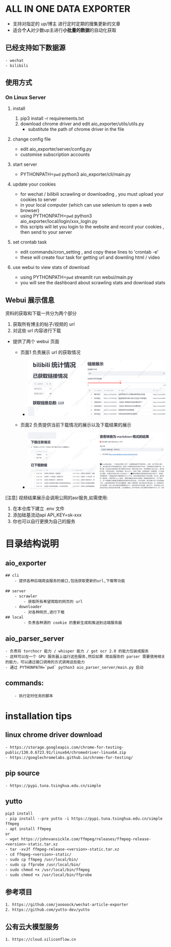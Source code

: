 
# ALL IN ONE DATA EXPORTER 

- 支持对指定的 up/博主 进行定时定期的搜集更新的文章
- 适合**个人**对少数up主进行**小批量的数据**的自动化获取

## 已经支持如下数据源

    - wechat
    - bilibili

## 使用方式

### On Linux Server

1. install 
    1. pip3 install -r requirements.txt
    2. download chrome driver and edit aio_exporter/utils/utils.py
       - substitute the path of chrome driver in the file

2. change config file
   - edit aio_exporter/server/config.py 
   - customise subscription accounts

3. start server
    
    - PYTHONPATH=`pwd` python3 aio_exporter/cli/main.py

4. update your cookies
    
    - for wechat / bilibili scrawling or downloading , you must upload your cookies to server 
    - in your local computer (which can use selenium to open a web browser)
    - using PYTHONPATH=`pwd` python3 aio_exporter/local/login/xxx_login.py
    - this scripts will let you login to the website and record your cookies , then send to your server 


5. set crontab task

   - edit commands/cron_setting , and copy these lines to 'crontab -e'
   - these will create four task for getting url and downling html / video 
   
6. use webui to view stats of download 

    - using PYTHONPATH=`pwd` streamlit run webui/main.py
    - you will see the dashboard about scrawling stats and download stats 


## Webui 展示信息

资料的获取和下载一共分为两个部分

1. 获取所有博主的帖子/视频的 url
2. 对这些 url 内容进行下载

- 提供了两个 webui 页面

    - 页面1 负责展示 url 的获取情况
      -  ![img](/doc/page1.png)
    
    - 页面2 负责提供当前下载情况的展示以及下载结果的展示
      -  ![img](/doc/page2.png)
        
[注意]
视频结果展示会调用公网的asr服务,如需使用:
1. 在本仓库下建立 .env 文件
2. 添加硅基流动api API_KEY=sk-xxx
3. 你也可以自行更换为自己的服务


# 目录结构说明

## aio_exporter

    ## cli
        - 提供各种后端爬虫服务的接口,包括获取更新的url,下载等功能

    ## server
        - scrawler
            - 获取所有希望爬取的网页的 url
        - downloader
            - 对各种网页,进行下载
    ## local
            - 负责各种源的 cookie 的重新生成和推送到远端服务器

## aio_parser_server 
    
    - 负责将 torchocr 能力 / whisper 能力 / got ocr 2.0 的能力包装成服务   
    - 这样可以在一个 GPU 服务器上运行这些服务,然后如果 爬虫服务的 parser 需要使用相关的能力，可以通过接口调用的方式调用这些能力 
    - 通过 PYTHONPATH=`pwd` python3 aio_parser_server/main.py 启动

## commands:
        - 执行定时任务的脚本



# installation tips 

## linux chrome driver download 
    - https://storage.googleapis.com/chrome-for-testing-public/130.0.6723.91/linux64/chromedriver-linux64.zip
    - https://googlechromelabs.github.io/chrome-for-testing/

## pip source 
    - https://pypi.tuna.tsinghua.edu.cn/simple

## yutto
    pip3 install 
    - pip install --pre yutto -i https://pypi.tuna.tsinghua.edu.cn/simple
    ffmpeg
    - apt install ffmpeg
    or 
    - wget https://johnvansickle.com/ffmpeg/releases/ffmpeg-release-<version>-static.tar.xz
    - tar -xvJf ffmpeg-release-<version>-static.tar.xz
    - cd ffmpeg-<version>-static/
    - sudo cp ffmpeg /usr/local/bin/
    - sudo cp ffprobe /usr/local/bin/
    - sudo chmod +x /usr/local/bin/ffmpeg
    - sudo chmod +x /usr/local/bin/ffprobe

## 参考项目
    1. https://github.com/jooooock/wechat-article-exporter
    2. https://github.com/yutto-dev/yutto

## 公有云大模型服务
    1. https://cloud.siliconflow.cn